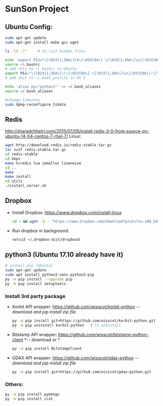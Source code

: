 # SunSon Project

## Ubuntu Config:

   ```sh
   sudo apt-get update
   sudo apt-get install make gcc wget
   
   ls -ld .?*     # to list hidden files

   echo 'export PS1="\[\033[1;36m\]\h\[\033[0m\] \[\033[1;36m\]\u\[\033[0m\]:\[\033[1;36m\]\W\[\033[0m\]$ "' >> ~\.bashrc
   source ~\.bashrc
   # add this to ~\.bashrc in Ubuntu
   export PS1="\[\033[1;36m\]\!\[\033[0m\] \[\033[1;36m\]\u\[\033[0m\]:\[\033[1;36m\]\W\[\033[0m\]$ "
   # add this to ~\.bash_profile in OS X 
   
   echo 'alias py="python3"' >> ~/.bash_aliases
   source ~/.bash_aliases
   
   #change timezone
   sudo dpkg-reconfigure tzdata
   ```
## Redis
   http://sharadchhetri.com/2015/07/05/install-redis-3-0-from-source-on-ubuntu-14-04-centos-7-rhel-7/
   Linux:
   ```sh
   wget http://download.redis.io/redis-stable.tar.gz
   tar xvzf redis-stable.tar.gz
   cd redis-stable
   cd deps
   make hiredis lua jemalloc linenoise
   cd ..
   make
   make install
   cd utils
   ./install_server.sh
   ```

## Dropbox

- Install Dropbox: https://www.dropbox.com/install-linux 
   ```sh
   cd ~ && wget -O - "https://www.dropbox.com/download?plat=lnx.x86_64" | tar xzf -
   ```

- Run dropbox in background: 
   ```sh
   setsid ~/.dropbox-dist/dropboxd
   ```

## python3 (Ubuntu 17.10 already have it)

   ```sh
   # install pip (Ubuntu)
   sudo apt-get update
   sudo apt install python3-venv python3-pip
   py -m pip install --upgrade pip
   py -m pip install setuptools   
   ```

### Install 3rd party package

- Korbit API wrapper:  https://github.com/wisscot/korbit-python
    *-- download and pip install zip file*
    ```sh
    py -m pip install git+https://github.com/wisscot/korbit-python.git
    py -m pip uninstall korbit-python   # to uninstall
    ```
    
- Bitstamp API wrapper: https://github.com/wisscot/bitstamp-python-client
    *-- download or *
    ```sh
    py -m pip install BitstampClient
    ```
    
- GDAX API wrapper: https://github.com/wisscot/gdax-python
    *-- download and pip install zip file*
    ```sh
    py -m pip install git+https://github.com/wisscot/gdax-python.git
    ```

### Others:
```sh
py -m pip install pymongo
py -m pip install ccxt
```

